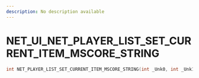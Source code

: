 ```yaml
---
description: No description available 
---
```


# NET_UI\_NET_PLAYER_LIST_SET_CURRENT_ITEM_MSCORE_STRING

```cpp
int NET_PLAYER_LIST_SET_CURRENT_ITEM_MSCORE_STRING(int _Unk0, int _Unk1);
```